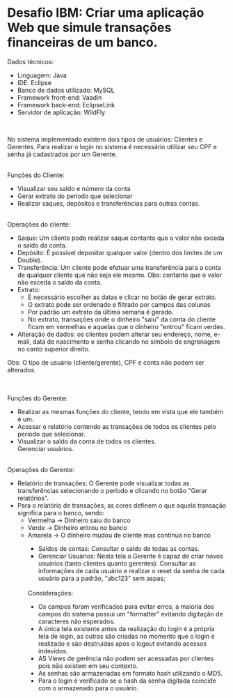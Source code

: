 # Desafio IBM: Criar uma aplicação Web que simule transações financeiras de um banco.

Dados técnicos:
<UL TYPE="disc">
<LI>Linguagem: Java</LI>
<LI>IDE: Eclipse</LI>
<LI>Banco de dados utilizado: MySQL</LI>
<LI>Framework front-end: Vaadin</LI>
<LI>Framework back-end: EclipseLink</LI>
<LI>Servidor de aplicação: WildFly</LI>
</UL><BR>

No sistema implementado existem dois tipos de usuários: Clientes e Gerentes.
Para realizar o login no sistema é necessário utilizar seu CPF e senha já cadastrados por um Gerente.

<BR>
Funções do Cliente:
<UL TYPE="disc">
<LI>Visualizar seu saldo e número da conta</LI>
<LI>Gerar extrato do período que selecionar</LI>
<LI>Realizar saques, depósitos e transferências para outras contas.</LI>
</UL>	

<BR>
Operações do cliente:
<UL TYPE="disc">
<LI>Saque: Um cliente pode realizar saque contanto que o valor não exceda o saldo da conta.</LI>
<LI>Depósito: É possível depositar qualquer valor (dentro dos limites de um Double).</LI>
<LI>Transferência: Um cliente pode efetuar uma transferência para a conta de qualquer cliente que não seja ele mesmo. Obs: contanto que o valor não exceda o saldo da conta.</LI>
<LI>Extrato:
<UL TYPE="circle">
<LI>É necessário escolher as datas e clicar no botão de gerar extrato.</LI>
<LI>O extrato pode ser ordenado e filtrado por campos das colunas</LI>
<LI>Por padrão um extrato da última semana é gerado.</LI>
<LI>No extrato, transações onde o dinheiro "saiu" da conta do cliente ficam em vermelhas e aquelas que o dinheiro "entrou" ficam verdes.</LI>
</UL></LI>
<LI>Alteração de dados: os clientes podem alterar seu endereço, nome, e-mail, data de nascimento e senha clicando no símbolo de engrenagem no canto superior direito.</LI>
</UL>
Obs: O tipo de usuário (cliente/gerente), CPF e conta não podem ser alterados.

<BR><BR>
Funções do Gerente:
<UL TYPE="disc">
<LI>Realizar as mesmas funções do cliente, tendo em vista que ele também é um.</LI>
<LI>Acessar o relatório contendo as transações de todos os clientes pelo período que selecionar.</LI>
<LI>Visualizar o saldo da conta de todos os clientes.</LI>
Gerenciar usuários.
</UL>
	
<BR>  
Operações do Gerente:
<UL TYPE="disc">
<LI>Relatório de transações: O Gerente pode visualizar todas as transferências selecionando o período e clicando no botão "Gerar relatórios".</LI>
<LI>Para o relatório de transações, as cores definem o que aquela transação significa para o banco, sendo:
<UL TYPE="circle">
<LI>Vermelha -> Dinheiro saiu do banco</LI>
<LI>Verde -> Dinheiro entrou no banco</LI>
<LI>Amarela -> O dinheiro mudou de cliente mas continua no banco</LI>
<UL></LI>
<LI>Saldos de contas: Consultar o saldo de todas as contas.</LI>
<LI>Gerenciar Usuários: Nesta tela o Gerente é capaz de criar novos usuários (tanto clientes quanto gerentes). Consultar as informações de cada usuário e realizar o reset da senha de cada usuário para a padrão, "abc123" sem aspas;</LI>
</UL>

<BR>
Considerações:
<UL TYPE="disc">
<LI>Os campos foram verificados para evitar erros, a maioria dos campos do sistema possui um "formatter" evitando digitação de caracteres não esperados.
<LI>A única tela existente antes da realização do login é a própria tela de login, as outras são criadas no momento que o login é realizado e são destruídas após o logout evitando acessos indevidos.
<LI>AS Views de gerência não podem ser acessadas por clientes pois não existem em seu contexto.
<LI>As senhas são armazenadas em formato hash utilizando o MD5.
<LI>Para o login é verificado se o hash da senha digitada coincide com o armazenado para o usuário.
</UL>
